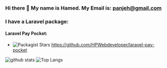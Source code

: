### Hi there 👋 My name is Hamed. My Email is: panjeh@gmail.com

<!--
**HPWebdeveloper/HPWebdeveloper** is a ✨ _special_ ✨ repository because its `README.md` (this file) appears on your GitHub profile.

Here are some ideas to get you started:

- 🔭 I’m currently working on ...
- 🌱 I’m currently learning ...
- 👯 I’m looking to collaborate on ...
- 🤔 I’m looking for help with ...
- 💬 Ask me about ...
- 📫 How to reach me: ...
- 😄 Pronouns: ...
- ⚡ Fun fact: ...
-->


### I have a Laravel package:

#### Laravel Pay Pocket:
 - <img alt="Packagist Stars" src="https://img.shields.io/packagist/stars/HPWebdeveloper/laravel-pay-pocket"> <a href="[https://github.com/HPWebdeveloper/laravel-pay-pocket](https://github.com/HPWebdeveloper/laravel-pay-pocket)https://github.com/HPWebdeveloper/laravel-pay-pocket">  https://github.com/HPWebdeveloper/laravel-pay-pocket


![github stats](https://github-readme-stats.vercel.app/api?username=HPWebdeveloper)
![Top Langs](https://github-readme-stats.vercel.app/api/top-langs/?username=HPWebdeveloper&layout=compact)
